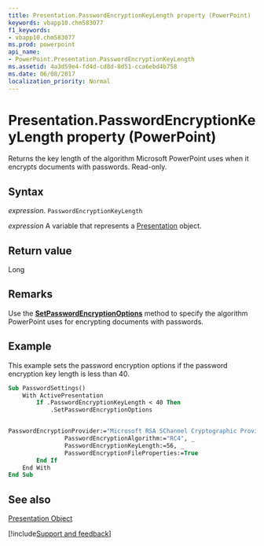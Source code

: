 ```yaml
---
title: Presentation.PasswordEncryptionKeyLength property (PowerPoint)
keywords: vbapp10.chm583077
f1_keywords:
- vbapp10.chm583077
ms.prod: powerpoint
api_name:
- PowerPoint.Presentation.PasswordEncryptionKeyLength
ms.assetid: 4a3d59e4-fd4d-cd8d-8d51-cca6ebd4b758
ms.date: 06/08/2017
localization_priority: Normal
---
```



# Presentation.PasswordEncryptionKeyLength property (PowerPoint)

Returns the key length of the algorithm Microsoft PowerPoint uses when it encrypts documents with passwords. Read-only.


## Syntax

_expression_. `PasswordEncryptionKeyLength`

_expression_ A variable that represents a [Presentation](PowerPoint.Presentation.md) object.


## Return value

Long


## Remarks

Use the  **[SetPasswordEncryptionOptions](PowerPoint.Presentation.SetPasswordEncryptionOptions.md)** method to specify the algorithm PowerPoint uses for encrypting documents with passwords.


## Example

This example sets the password encryption options if the password encryption key length is less than 40.


```vb
Sub PasswordSettings() 
    With ActivePresentation 
        If .PasswordEncryptionKeyLength < 40 Then 
            .SetPasswordEncryptionOptions  


PasswordEncryptionProvider:="Microsoft RSA SChannel Cryptographic Provider", _ 
                PasswordEncryptionAlgorithm:="RC4", _ 
                PasswordEncryptionKeyLength:=56, _ 
                PasswordEncryptionFileProperties:=True 
        End If 
    End With 
End Sub
```


## See also


[Presentation Object](PowerPoint.Presentation.md)

[!include[Support and feedback](~/includes/feedback-boilerplate.md)]